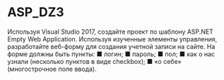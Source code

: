 # ASP_DZ3
Используя Visual Studio 2017, создайте проект по шаблону ASP.NET Empty Web Application. Используя изученные элементы управления, разработайте веб-форму для создания учетной записи на сайте. На форме должны быть пункты: ■ логин; ■ пароль; ■ пол; ■ как о нас узнали (несколько пунктов в виде checkbox); ■ «о себе» (многострочное поле ввода).
